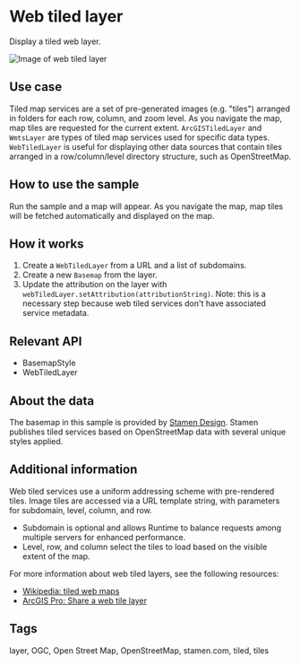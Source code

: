 # Web tiled layer

Display a tiled web layer.

![Image of web tiled layer](web-tiled-layer.png)

## Use case

Tiled map services are a set of pre-generated images (e.g. "tiles") arranged in folders for each row, column, and zoom level. As you navigate the map, map tiles are requested for the current extent. `ArcGISTiledLayer` and `WmtsLayer` are types of tiled map services used for specific data types. `WebTiledLayer` is useful for displaying other data sources that contain tiles arranged in a row/column/level directory structure, such as OpenStreetMap.

## How to use the sample

Run the sample and a map will appear. As you navigate the map, map tiles will be fetched automatically and displayed on the map.

## How it works

1. Create a `WebTiledLayer` from a URL and a list of subdomains.
2. Create a new `Basemap` from the layer.
3. Update the attribution on the layer with `webTiledLayer.setAttribution(attributionString)`. Note: this is a necessary step because web tiled services don't have associated service metadata.

## Relevant API

* BasemapStyle
* WebTiledLayer

## About the data

The basemap in this sample is provided by [Stamen Design](http://maps.stamen.com). Stamen publishes tiled services based on OpenStreetMap data with several unique styles applied.

## Additional information

Web tiled services use a uniform addressing scheme with pre-rendered tiles. Image tiles are accessed via a URL template string, with parameters for subdomain, level, column, and row.

- Subdomain is optional and allows Runtime to balance requests among multiple servers for enhanced performance.
- Level, row, and column select the tiles to load based on the visible extent of the map.

For more information about web tiled layers, see the following resources:

- [Wikipedia: tiled web maps](https://en.wikipedia.org/wiki/Tiled_web_map)
- [ArcGIS Pro: Share a web tile layer](http://pro.arcgis.com/en/pro-app/help/sharing/overview/web-tile-layer.htm)

## Tags

layer, OGC, Open Street Map, OpenStreetMap, stamen.com, tiled, tiles
